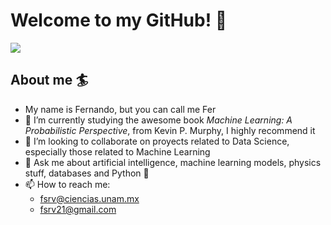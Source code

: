 # Welcome to my GitHub! 🐣

<img src="https://github-readme-streak-stats.herokuapp.com/?user=FSRV24"/>

## About me 🏄

- My name is Fernando, but you can call me Fer
- 🌱 I’m currently studying the awesome book *Machine Learning: A Probabilistic Perspective*, from Kevin P. Murphy, I highly recommend it
- 👊 I’m looking to collaborate on proyects related to Data Science, especially those related to Machine Learning
- 💬 Ask me about artificial intelligence, machine learning models, physics stuff, databases and Python 🐍
- 📫 How to reach me:
  - fsrv@ciencias.unam.mx
  - fsrv21@gmail.com
